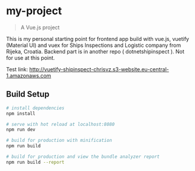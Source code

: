 # my-project

> A Vue.js project

This is my personal starting point for frontend app build with vue.js, vuetify (Material UI) and vuex for Ships Inspections and Logistic company from Rijeka, Croatia. Backend part is in another repo ( dotnetshipinspect ). Not for use at this point.

Test link: http://vuetify-shipinspect-chrisvz.s3-website.eu-central-1.amazonaws.com

## Build Setup

``` bash
# install dependencies
npm install

# serve with hot reload at localhost:8080
npm run dev

# build for production with minification
npm run build

# build for production and view the bundle analyzer report
npm run build --report
```


